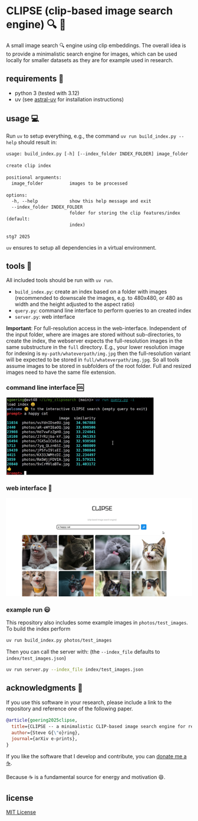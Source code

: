 # CLIPSE (clip-based image search engine) :mag: :sunrise:
A small image search :mag: engine using clip embeddings.
The overall idea is to provide a minimalistic search engine for images, which can be used locally for smaller datasets as they are for example used in research.

## requirements :wrench: 

* python 3 (tested with 3.12)
* uv (see [astral-uv](https://github.com/astral-sh/uv?tab=readme-ov-file#installation) for installation instructions)

## usage :computer:
Run `uv` to setup everything, e.g., the command `uv run build_index.py --help` should result in:

```
usage: build_index.py [-h] [--index_folder INDEX_FOLDER] image_folder

create clip index

positional arguments:
  image_folder          images to be processed

options:
  -h, --help            show this help message and exit
  --index_folder INDEX_FOLDER
                        folder for storing the clip features/index (default:
                        index)

stg7 2025

```

`uv` ensures to setup all dependencies in a virtual environment.

## tools :rocket:
All included tools should be run with `uv run`.

* `build_index.py`: create an index based on a folder with images (recommended to downscale the images, e.g. to 480x480, or 480 as width and the height adjusted to the aspect ratio)
* `query.py`: command line interface to perform queries to an created index
* `server.py`: web interface


**Important**: For full-resolution access in the web-interface.
Independent of the input folder, where are images are stored without sub-directories, to create the index, the webserver expects the full-resolution images in the same substructure in the `full` directory.
E.g., your lower resolution image for indexing is `my-path/whateverpath/img.jpg` then the full-resolution variant will be expected to be stored in `full/whateverpath/img.jpg`.
So all tools assume images to be stored in subfolders of the root folder. 
Full and resized images need to have the same file extension.

### command line interface :cool:
<img src="research/imgs/CLI.jpg" width="400" />

### web interface :love_letter:
<img src="research/imgs/WEB.jpg" width="600" />

### example run :smiley:
This repository also includes some example images in `photos/test_images`.
To build the index perform 

```bash
uv run build_index.py photos/test_images
```

Then you can call the server with: (the `--index_file` defaults to `index/test_images.json`)
```bash
uv run server.py --index_file index/test_images.json
```


## acknowledgments :book:
If you use this software in your research, please include a link to the repository and reference one of the following paper.

```bibtex
@article{goering2025clipse,
  title={CLIPSE -- a minimalistic CLIP-based image search engine for research},
  author={Steve G{\"o}ring},
  journal={arXiv e-prints},
}
```

If you like the software that I develop and contribute, you can [donate me a :coffee:](https://ko-fi.com/binarys3v3n).
 
Because :coffee: is a fundamental source for energy and motivation :smile:.


## license

[MIT License](LICENSE)
